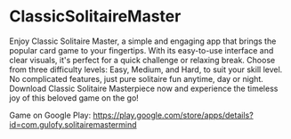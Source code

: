 # ClassicSolitaireMaster

Enjoy Classic Solitaire Master, a simple and engaging app that brings the popular card game to your fingertips. With its easy-to-use interface and clear visuals, it's perfect for a quick challenge or relaxing break.
Choose from three difficulty levels: Easy, Medium, and Hard, to suit your skill level. No complicated features, just pure solitaire fun anytime, day or night.
Download Classic Solitaire Masterpiece now and experience the timeless joy of this beloved game on the go!

Game on Google Play: https://play.google.com/store/apps/details?id=com.gulofy.solitairemastermind
